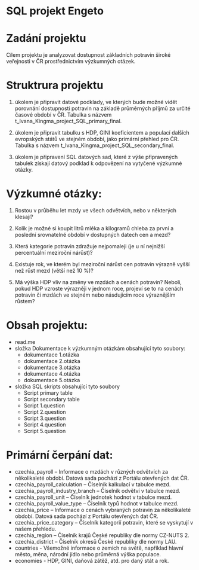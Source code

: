 # SQL projekt Engeto

# Zadání projektu
Cílem projektu je analyzovat dostupnost základních potravin široké veřejnosti v ČR prostřednictvím výzkumných otázek.

# Struktrura projektu
1. úkolem je připravit datové podklady, ve kterých bude možné vidět porovnání dostupnosti potravin na základě průměrných příjmů za určité časové období v ČR. Tabulka s názvem t_Ivana_Kingma_project_SQL_primary_final.

2. úkolem je připravit tabulku s HDP, GINI koeficientem a populací dalších evropských států ve stejném období, jako primární přehled pro ČR. 
Tabulka s názvem t_Ivana_Kingma_project_SQL_secondary_final. 

3. úkolem je připravení SQL datových sad, které z výše připravených tabulek získají datový podklad k odpovězení na vytyčené výzkumné otázky.

# Výzkumné otázky:

1. Rostou v průběhu let mzdy ve všech odvětvích, nebo v některých klesají?

2. Kolik je možné si koupit litrů mléka a kilogramů chleba za první a poslední srovnatelné období v dostupných datech cen a mezd?

3. Která kategorie potravin zdražuje nejpomaleji (je u ní nejnižší percentuální meziroční nárůst)?

4. Existuje rok, ve kterém byl meziroční nárůst cen potravin výrazně vyšší než růst mezd (větší než 10 %)?

5. Má výška HDP vliv na změny ve mzdách a cenách potravin? Neboli, pokud HDP vzroste výrazněji v jednom roce, projeví se to na cenách potravin či mzdách ve stejném nebo násdujícím roce výraznějším růstem?

# Obsah projektu:
- read.me
- složka Dokumentace k výzkumným otázkám obsahující tyto soubory:
	- dokumentace 1.otázka
	- dokumentace 2.otázka
	- dokumentace 3.otázka
	- dokumentace 4.otázka
	- dokumentace 5.otázka	
- složka SQL skripts obsahující tyto soubory
	- Script primary table 
	- Script secondary table
	- Script 1.question
	- Script 2.question
	- Script 3.question
	- Script 4.question
	- Script 5.question
	
# Primární čerpání dat: 
- czechia_payroll – Informace o mzdách v různých odvětvích za několikaleté období. Datová sada pochází z Portálu otevřených dat ČR.
- czechia_payroll_calculation – Číselník kalkulací v tabulce mezd.
- czechia_payroll_industry_branch – Číselník odvětví v tabulce mezd.
- czechia_payroll_unit – Číselník jednotek hodnot v tabulce mezd.
- czechia_payroll_value_type – Číselník typů hodnot v tabulce mezd.
- czechia_price – Informace o cenách vybraných potravin za několikaleté období. Datová sada pochází z Portálu otevřených dat ČR.
- czechia_price_category – Číselník kategorií potravin, které se vyskytují v našem přehledu.
- czechia_region – Číselník krajů České republiky dle normy CZ-NUTS 2.
- czechia_district – Číselník okresů České republiky dle normy LAU.
- countries - Všemožné informace o zemích na světě, například hlavní město, měna, národní jídlo nebo průměrná výška populace.
- economies - HDP, GINI, daňová zátěž, atd. pro daný stát a rok.






